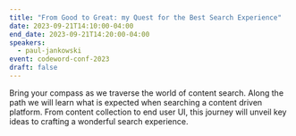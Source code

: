 ```yaml
---
title: "From Good to Great: my Quest for the Best Search Experience"
date: 2023-09-21T14:10:00-04:00
end_date: 2023-09-21T14:20:00-04:00
speakers:
  - paul-jankowski
event: codeword-conf-2023
draft: false
---
```


Bring your compass as we traverse the world of content search. Along the path we will learn what is expected when searching a content driven platform. From content collection to end user UI, this journey will unveil key ideas to crafting a wonderful search experience.